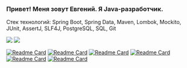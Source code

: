 ### Привет! Меня зовут Евгений. Я Java-разработчик.

Стек технологий: Spring Boot, Spring Data, Maven, Lombok, Mockito, JUnit, AssertJ, SLF4J, PostgreSQL, SQL, Git

![](https://github-profile-summary-cards.vercel.app/api/cards/stats?username=FisanovE&theme=tokyonight)
![](https://github-profile-summary-cards.vercel.app/api/cards/repos-per-language?username=FisanovE&theme=tokyonight)

[![Readme Card](https://github-readme-stats.vercel.app/api/pin/?username=FisanovE&repo=java-shareit)](https://github.com/FisanovE/java-shareit) [![Readme Card](https://github-readme-stats.vercel.app/api/pin/?username=FisanovE&repo=java-filmorate)](https://github.com/FisanovE/java-filmorate)
[![Readme Card](https://github-readme-stats.vercel.app/api/pin/?username=FisanovE&repo=java-kanban)](https://github.com/FisanovE/java-kanban) [![Readme Card](https://github-readme-stats.vercel.app/api/pin/?username=FisanovE&repo=Lessons)](https://github.com/FisanovE/Lessons)
[![Readme Card](https://github-readme-stats.vercel.app/api/pin/?username=FisanovE&repo=JavaNotes)](https://github.com/FisanovE/JavaNotes) [![Readme Card](https://github-readme-stats.vercel.app/api/pin/?username=FisanovE&repo=PB)](https://github.com/FisanovE/PB)
